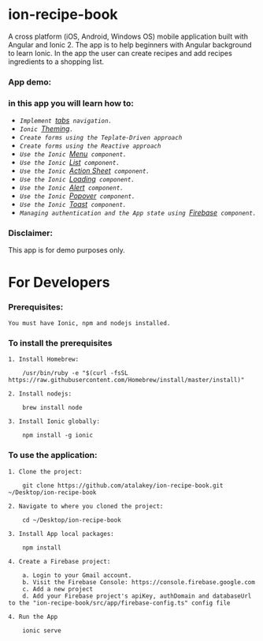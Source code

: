 # ion-recipe-book
A cross platform (iOS, Android, Windows OS) mobile application built with Angular and Ionic 2. The app is to help beginners with Angular background to learn Ionic. In the app the user can create recipes and add recipes ingredients to a shopping list.

### App demo:

<!-- ![]() -->

### in this app you will learn how to:

* _`Implement `[tabs](https://ionicframework.com/docs/components/#tabs)` navigation.`_
* _`Ionic `[Theming](https://ionicframework.com/docs/theming/)`.`_
* _`Create forms using the Teplate-Driven approach`_
* _`Create forms using the Reactive approach`_
* _`Use the Ionic `[Menu](https://ionicframework.com/docs/components/#menus)` component.`_
* _`Use the Ionic `[List](https://ionicframework.com/docs/components/#lists)` component.`_
* _`Use the Ionic `[Action Sheet](https://ionicframework.com/docs/components/#action-sheets)` component.`_
* _`Use the Ionic `[Loading](https://ionicframework.com/docs/components/#loading)` component.`_
* _`Use the Ionic `[Alert](https://ionicframework.com/docs/components/#alert)` component.`_
* _`Use the Ionic `[Popover](https://ionicframework.com/docs/components/#popovers)` component.`_
* _`Use the Ionic `[Toast](https://ionicframework.com/docs/components/#toast)` component.`_
* _`Managing authentication and the App state using `[Firebase](https://firebase.google.com)` component.`_


### Disclaimer:
This app is for demo purposes only.

# For Developers

### Prerequisites:
```
You must have Ionic, npm and nodejs installed.
```

### To install the prerequisites
```
1. Install Homebrew:

    /usr/bin/ruby -e "$(curl -fsSL https://raw.githubusercontent.com/Homebrew/install/master/install)"

2. Install nodejs:

    brew install node

3. Install Ionic globally:

    npm install -g ionic
```

### To use the application:
``` 
1. Clone the project:

    git clone https://github.com/atalakey/ion-recipe-book.git ~/Desktop/ion-recipe-book

2. Navigate to where you cloned the project:

    cd ~/Desktop/ion-recipe-book

3. Install App local packages:

    npm install

4. Create a Firebase project:

	a. Login to your Gmail account.
	b. Visit the Firebase Console: https://console.firebase.google.com
	c. Add a new project
	d. Add your Firebase project's apiKey, authDomain and databaseUrl to the "ion-recipe-book/src/app/firebase-config.ts" config file

4. Run the App

    ionic serve
```